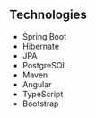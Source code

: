 ## Technologies
* Spring Boot
* Hibernate
* JPA
* PostgreSQL
* Maven
* Angular
* TypeScript
* Bootstrap